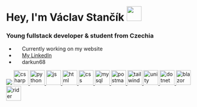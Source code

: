 <h1>Hey, I'm Václav Stančík <img style="height: 40px" src="https://i.pinimg.com/originals/30/16/9e/30169e4a670daf12443df7d2dd140176.gif"/></h1> 

<h3>Young fullstack developer & student from Czechia</h2>

- <img width="15" src="https://cdn-icons-png.flaticon.com/512/10357/10357946.png"/> Currently working on my website
- <img width="15" src="https://cdn-icons-png.flaticon.com/512/174/174857.png"/> [My LinkedIn](https://www.linkedin.com/in/v%C3%A1clav-stan%C4%8D%C3%ADk-a62645279/)
- <img width="15" src="https://assets-global.website-files.com/6257adef93867e50d84d30e2/636e0a6a49cf127bf92de1e2_icon_clyde_blurple_RGB.png"/> darkun68

<img src="https://github-readme-stats-tan-ten-83.vercel.app/api/top-langs/?username=TheDarkun&layout=compact&bg_color=0d1117&hide_border=true&text_color=808080&title_color=007bff"/>

<!-- C# -->
<a href="https://learn.microsoft.com/en-us/dotnet/csharp/" target="_blank" rel="noreferrer">
  <img src="https://cdn-icons-png.flaticon.com/512/6132/6132221.png" alt="csharp" width="40" height="40"/>
</a>
<!-- Python -->
<a href="https://www.python.org/" target="_blank" rel="noreferrer">
  <img src="https://cdn-icons-png.flaticon.com/512/5968/5968350.png" alt="python" width="40" height="40"/>
</a>
<!-- JavaScript -->
<a href="https://www.javascript.com/" target="_blank" rel="noreferrer">
  <img src="https://cdn-icons-png.flaticon.com/512/5968/5968292.png" alt="js" width="40" height="40"/>
</a>
<!-- Html -->
<a href="https://www.w3schools.com/html/" target="_blank" rel="noreferrer">
  <img src="https://cdn-icons-png.flaticon.com/512/732/732212.png" alt="html" width="40" height="40"/>
</a>
<!-- CSS -->
<a href="https://www.w3schools.com/css/" target="_blank" rel="noreferrer">
  <img src="https://cdn-icons-png.flaticon.com/512/732/732190.png" alt="css" width="40" height="40"/>
</a>
<!-- MySQL -->
<a href="https://www.mysql.com/" target="_blank" rel="noreferrer">
  <img src="https://cdn-icons-png.flaticon.com/512/5968/5968313.png" alt="mysql" width="40" height="40"/>
</a>
<!-- POSTMAN -->
<a href="https://www.postman.com/" target="_blank" rel="noreferrer">
  <img src="https://www.vectorlogo.zone/logos/getpostman/getpostman-icon.svg" alt="postman" width="40" height="40"/>
</a>
<!-- Tailwind -->
<a href="https://tailwindcss.com/" target="_blank" rel="noreferrer">
  <img src="https://www.vectorlogo.zone/logos/tailwindcss/tailwindcss-icon.svg" alt="tailwind" width="40" height="40"/>
</a>
<!-- Unity -->
<a href="https://unity.com/" target="_blank" rel="noreferrer">
  <img src="https://cdn-icons-png.flaticon.com/512/5969/5969347.png" alt="unity" width="40" height="40"/>
</a>
<!-- .NET -->
<a href="https://dotnet.microsoft.com/en-us/" target="_blank" rel="noreferrer">
  <img src="https://upload.wikimedia.org/wikipedia/commons/thumb/e/ee/.NET_Core_Logo.svg/1200px-.NET_Core_Logo.svg.png" alt="dotnet" width="40" height="40"/>
</a>
<!-- Blazor -->
<a href="https://dotnet.microsoft.com/en-us/apps/aspnet/web-apps/blazor" target="_blank" rel="noreferrer">
  <img src="https://devblogs.microsoft.com/aspnet/wp-content/uploads/sites/16/2019/04/BrandBlazor_nohalo_1000x.png" alt="blazor" width="40" height="40"/>
</a>
<!-- Jetbrains Rider -->
<a href="https://www.jetbrains.com/rider/" target="_blank" rel="noreferrer">
  <img src="https://resources.jetbrains.com/storage/products/rider/img/meta/rider_logo_300x300.png" alt="rider" width="40" height="40"/>
</a>
